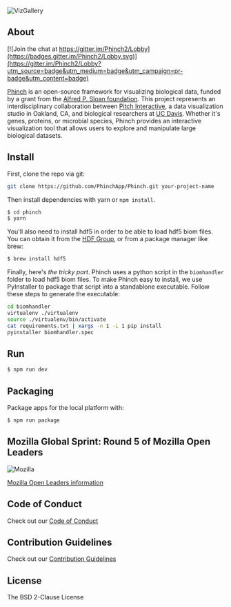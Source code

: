 ![VizGallery](https://raw.githubusercontent.com/shujianbu/Phinch/master/viz_gallery.png)

## About

[![Join the chat at https://gitter.im/Phinch2/Lobby](https://badges.gitter.im/Phinch2/Lobby.svg)](https://gitter.im/Phinch2/Lobby?utm_source=badge&utm_medium=badge&utm_campaign=pr-badge&utm_content=badge)

[Phinch](http://phinch.org/) is an open-source framework for visualizing biological data, funded by a grant from the [Alfred P. Sloan foundation](http://www.sloan.org/). This project represents an interdisciplinary collaboration between [Pitch Interactive](http://www.pitchinteractive.com/beta/index.php), a data visualization studio in Oakland, CA, and biological researchers at [UC Davis](http://www.ucdavis.edu/). Whether it's genes, proteins, or microbial species, Phinch provides an interactive visualization tool that allows users to explore and manipulate large biological datasets.

## Install

First, clone the repo via git:

```bash
git clone https://github.com/PhinchApp/Phinch.git your-project-name
```

Then install dependencies with yarn or `npm install`.

```bash
$ cd phinch
$ yarn
```

You'll also need to install hdf5 in order to be able to load hdf5 biom files. You can obtain it from the [HDF Group](https://support.hdfgroup.org/HDF5/release/obtain5.html), or from a package manager like brew:

```bash
$ brew install hdf5
```

Finally, here's *the tricky part*. Phinch uses a python script in the  `biomhandler` folder to load hdf5 biom files. To make Phinch easy to install, we use PyInstaller to package that script into a standablone executable. Follow these steps to generate the executable:

```bash
cd biomhandler
virtualenv ./virtualenv
source ./virtualenv/bin/activate
cat requirements.txt | xargs -n 1 -L 1 pip install
pyinstaller biomhandler.spec
```

## Run

```bash
$ npm run dev
```

## Packaging

Package apps for the local platform with:

```bash
$ npm run package
```

## Mozilla Global Sprint: Round 5 of Mozilla Open Leaders

![Mozilla](/512px-Mozilla_logo.svg.png)

[Mozilla Open Leaders information](https://mozilla.github.io/leadership-training/round-5/projects/)

## Code of Conduct

Check out our [Code of Conduct](/CONDUCT.md)

## Contribution Guidelines

Check out our [Contribution Guidelines](/CONTRIBUTING.md)

## License
The BSD 2-Clause License
